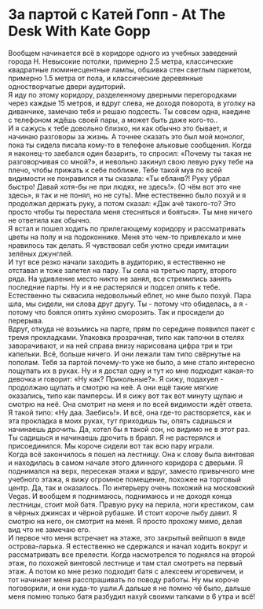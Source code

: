 # За партой с Катей Гопп - At The Desk With Kate Gopp

Вообщем начинается всё в коридоре одного из учебных заведений города Н. Невысокие потолки, примерно 2.5 метра, классические квадратные люминесцентные лампы, обшивка стен светлым паркетом, примерно 1.5 метра от пола, и классические деревянные одностворчатые двери аудиторий.\
Я иду по этому коридору, разделенному дверными перегородками через каждые 15 метров, и вдруг слева, не доходя поворота, в уголку на диванчике, замечаю тебя и решаю подсесть. Ты совсем одна, наедине с телефоном ждёшь своей пары, а может быть даже кого-то..\
И я сажусь к тебе довольно близко, ни как обычно это бывает, и начинаю разговоры за жизнь. А точнее сказать это был мой монолог, пока ты сидела писала кому-то в телефоне альковые сообщения. Когда я наконец-то заебался один базарить, то спросил: «Почему ты такая не разговорчивая со мной?», и невольно закинул свою левую руку тебе на плечо, чтобы прижать к себе поближе. Тебе такой мув по всей видимости не понравился и ты сказала: «Ты ебланв?! Руку убрал быстро! Давай хотя-бы не при людях, не здесь!». (О чём вот это «не здесь», я так и не понял, но не суть). Мне естественно было похуй и я продолжал держать руку, а потом сказал: «Дак ачё такого-то? Это просто чтобы ты перестала меня стесняться и бояться». Ты мне ничего не ответила как обычно.\
Я встал и пошел ходить по прилегающему коридору и рассматривать цветы на полу и на подоконнике. Меня это чем-то привлекало и мне нравилось так делать. Я чувствовал себя уютно среди имитации зелёных джунглей.\
И тут все резко начали заходить в аудиторию, я естественно не отставал и тоже залетел на пару. Ты села на третью парту, второго ряда. На удивление место никто не занял, все стремились занять последние парты. Ну и я не растерялся и подсел опять к тебе. Естественно ты сквасила недовольный еблет, но мне было похуй. Пара шла, мы сидели, ни слова друг другу. Ты - потому что обиделась, а я - потому что боялся опять хуйню сморозить. Так и просидели до перерыва.\
Вдруг, откуда не возьмись на парте, прям по середине появился пакет с тремя прокладками. Упаковка прозрачная, типо как тапочки в отелях заворачивают, и на ней справа внизу нарисована цифра три и три капельки. Всё, больше ничего. И они лежали там типо свёрнутые на пополам. Тебя за партой почему-то уже не было, а мне стало интересно пощупать их в руках. Ну и я достал одну и тут ко мне подходит какая-то девочка и говорит: «Ну как? Прикольные?». Я сижу, подахуел - продолжаю щупать и смотрю на неё. А они ещё такие мягкие оказались, типо как памперсы. И я сижу вот так вот минуту щупаю и смотрю на неё. Она смотрит на меня и по всей видимости ждёт ответа. Я такой типо: «Ну даа. Заебись!». И всё, она где-то растворяется, как и эта прокладка в моих руках, тут приходишь ты, опять садишься и начинаешь дрочить. Да, хотел бы я такой сон, но видимо не в этот раз. Ты садишься и начинаешь дрочить в бравл. Я не растерялся и присоединился. Мы короче сидели вот так всю пару играли.\
Когда всё закончилось я пошел на лестницу. Она к слову была винтовая и находилась в самом начале этого длинного коридора с дверьми. Я поднимался на верх, пересекая этажи и вдруг, заместо привычного мне учебного этажа, я вижу огромное помещение, похожее на торговый центр. Да, так и оказалось. По интерьеру очень похожий на московский Vegas. И вообщем я поднимаюсь, поднимаюсь и не доходя конца лестницы, стоит мой батя. Правую руку на перила, ноги крестиком, сам в чёрных джинсах и чёрной рубашке. И стоит короче лыбу давит. Я смотрю на него, он смотрит на меня. Я просто прохожу мимо, делая вид что не замечаю его.\
И первое что меня встречает на этаже, это закрытый вейпшоп в виде острова-ларька. Я естественно не сдержался и начал ходить вокруг и рассматривать все прелести.
Когда насмотрелся то поднялся на второй этаж, по похожей винтовой лестнице и там стал смотреть на первый этаж. А потом ко мне резко подходит батя с алексеем игоревичем, и тот начинает меня расспрашивать по поводу работы. Ну мы короче поговорили, и они куда-то ушли.А дальше я не помню чё было, дальше меня помню только батя разбудил нахуй своими тапками в 6 утра и всё!
